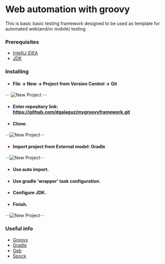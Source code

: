 # Web automation with groovy

This is basic basic testing framework designed to be used as template for automated web(and/or mobile) testing

### Prerequisites

* [IntelliJ IDEA](https://www.jetbrains.com/idea/download)
* [JDK](http://www.oracle.com/technetwork/java/javase/downloads/jdk8-downloads-2133151.html)

### Installing
* #### File -> New -> Project from Version Control -> Git
⋅⋅⋅ ![New Project](/../screenshots/2018-05-30_18-58-43.png) ⋅⋅⋅
  
* #### Enter repository link: https://github.com/dgalaguz/mygroovyframework.git
* #### Clone.
⋅⋅⋅![New Project](/../screenshots/2018-05-31_13-33-23.png)⋅⋅⋅
  
* #### Import project from External model: Gradle
⋅⋅⋅![New Project](/../screenshots/2018-05-30_18-59-02.png)⋅⋅⋅
  
* #### Use auto import.
* #### Use gradle 'wrapper' task configuration.
* #### Configure JDK.
* #### Finish.
⋅⋅⋅![New Project](/../screenshots/2018-05-30_18-59-32.png)⋅⋅⋅
  
### Useful info
* [Groovy](http://groovy-lang.org/)
* [Gradle](https://gradle.org/)
* [Geb](http://www.gebish.org/)
* [Spock](http://spockframework.org/)